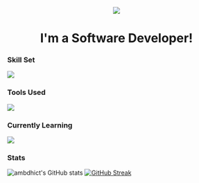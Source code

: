 <p align="center">
  <img src="https://capsule-render.vercel.app/api?type=waving&color=gradient&text=Hi&nbsp;there&nbsp;I'm&nbsp;Ben!&height=150&section=header"/>
</p>
<h1 align="center">I'm a Software Developer!</h1>

### Skill Set
  <a href="https://skillicons.dev">
    <img src="https://skillicons.dev/icons?i=cs,php,js,dotnet,css,html,bootstrap,jquery,mysql" />
  </a>
  <br />
  
 ### Tools Used
  <p align="center>
    <a href="https://skillicons.dev">
      <img src="https://skillicons.dev/icons?i=github,vscode,visualstudio" />
    </a>
  </p>
  
### Currently Learning
<a href="https://skillicons.dev">
  <img src="https://skillicons.dev/icons?i=react" />
</a>
  
### Stats

![ambdhict's GitHub stats](https://github-readme-stats.vercel.app/api?username=ambdhict&show_icons=true&theme=dark&hide_border=true)
[![GitHub Streak](https://streak-stats.demolab.com?user=ambdhict&theme=dark&hide_border=true)](https://git.io/streak-stats)


